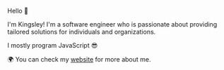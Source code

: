 Hello 👋

I'm Kingsley! I'm a software engineer who is passionate about providing tailored solutions for individuals and organizations.

I mostly program JavaScript 😎

🌍 You can check my [website](www.kingsleyofosu.com) for more about me.
